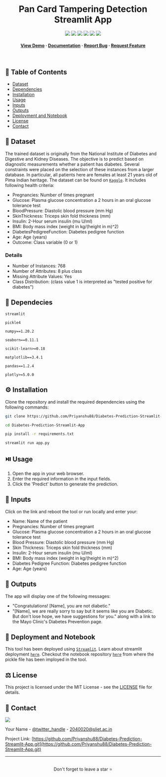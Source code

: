 <div align='center'>
  

  <h1>Pan Card Tampering Detection Streamlit App</h1>

  <p>
  </p>

<!-- Badges -->

<a href="https://priyanshu88-diabestes-prediction-streamlit-app-main-5komds.streamlit.app/" target="_blank">![](https://img.shields.io/website-up-down-green-red/http/monip.org.svg)</a>
![](https://img.shields.io/badge/Maintained-Yes-indigo)
![](https://img.shields.io/github/forks/Priyanshu88/Pan-Card-Tampering-Detection-Streamlit-App.svg)
![](https://img.shields.io/github/stars/Priyanshu88/Pan-Card-Tampering-Detection-Streamlit-App.svg)
![](https://img.shields.io/github/issues/Priyanshu88/Pan-Card-Tampering-Detection-Streamlit-App)
![](https://img.shields.io/github/last-commit/Priyanshu88/Pan-Card-Tampering-Detection-Streamlit-App)
  
 
 <h4>
    <a href="https://priyanshu88-diabestes-prediction-streamlit-app-main-5komds.streamlit.app/">View Demo</a>
  <span> · </span>
    <a href="https://github.com/Priyanshu88/Pan-Card-Tampering-Detection-Streamlit-App/blob/master/README.md">Documentation</a>
  <span> · </span>
    <a href="https://github.com/Priyanshu88/Pan-Card-Tampering-Detection-Streamlit-App/issues">Report Bug</a>
  <span> · </span>
    <a href="https://github.com/Priyanshu88/Pan-Card-Tampering-Detection-Streamlit-App/issues">Request Feature</a>
  </h4>
</div>

<br />


<!-- Table of Contents -->

## :notebook_with_decorative_cover: Table of Contents

- [Dataset](#signal_strength-dataset)
- [Dependencies](#toolbox-dependecies)
- [Installation](#gear-installation)
- [Usage](#play_or_pause_button-usage)
- [Inputs](#construction-inputs)
- [Outputs](#rocket-outputs)
- [Deployment and Notebook](#triangular_flag_on_post-deployment-and-notebook)
- [License](#balance_scale-license)
- [Contact](#handshake-contact)



## :signal_strength: Dataset

The trained dataset is originally from the National Institute of Diabetes and Digestive and Kidney Diseases. The objective is to predict based on diagnostic measurements whether a patient has diabetes. Several constraints were placed on the selection of these instances from a larger database. In particular, all patients here are females at least 21 years old of Pima Indian heritage. The dataset can be found on [`Kaggle`](https://www.kaggle.com/datasets/mathchi/diabetes-data-set). It includes following health criteria:

- Pregnancies: Number of times pregnant
- Glucose: Plasma glucose concentration a 2 hours in an oral glucose tolerance test
- BloodPressure: Diastolic blood pressure (mm Hg)
- SkinThickness: Triceps skin fold thickness (mm)
- Insulin: 2-Hour serum insulin (mu U/ml)
- BMI: Body mass index (weight in kg/(height in m)^2)
- DiabetesPedigreeFunction: Diabetes pedigree function
- Age: Age (years)
- Outcome: Class variable (0 or 1)

### Details
- Number of Instances: 768
- Number of Attributes: 8 plus class
- Missing Attribute Values: Yes
- Class Distribution: (class value 1 is interpreted as "tested positive for diabetes")



## :toolbox: Dependecies

`streamlit`

`pickle4`

`numpy==1.20.2`

`seaborn==0.11.1`

`scikit-learn>=0.18`

`matplotlib==3.4.1`

`pandas==1.2.4`

`plotly>=5.0.0`



## :gear: Installation

Clone the repository and install the required dependencies using the following commands:

```bash
git clone https://github.com/Priyanshu88/Diabetes-Prediction-Streamlit-App.git
```

```bash
cd Diabetes-Prediction-Streamlit-App
```

```bash
pip install -r requirements.txt
```

```bash
streamlit run app.py
```

## :play_or_pause_button: Usage

1. Open the app in your web browser.
2. Enter the required information in the input fields.
3. Click the 'Predict' button to generate the prediction.



## :construction: Inputs
Click on the link and reboot the tool or run locally and enter your:

* Name: Name of the patient
* Pregnancies: Number of times pregnant
* Glucose: Plasma glucose concentration a 2 hours in an oral glucose tolerance test
* Blood Pressure: Diastolic blood pressure (mm Hg)
* Skin Thickness: Triceps skin fold thickness (mm)
* Insulin: 2-Hour serum insulin (mu U/ml)
* BMI: Body mass index (weight in kg/(height in m)^2)
* Diabetes Pedigree Function: Diabetes pedigree function
* Age: Age (years)



## :rocket: Outputs
The app will display one of the following messages:

* "Congratulations! [Name], you are not diabetic."
* "[Name], we are really sorry to say but it seems like you are Diabetic. But don't lose hope, we have suggestions for you." along with a link to the Mayo Clinic's Diabetes Prevention page.




## :triangular_flag_on_post: Deployment and Notebook

This tool has been deployed using [`Streamlit`](https://streamlit.io/). Learn about streamlit deployment [`here`](https://docs.streamlit.io/streamlit-community-cloud/get-started/deploy-an-app). Checkout the notebook repository [`here`](https://github.com/Priyanshu88/Diabestes-Prediction-Streamlit-App) from where the pickle file has been imployed in the tool.



## :balance_scale: License

This project is licensed under the MIT License - see the [LICENSE](https://github.com/Priyanshu88/Diabetes-Prediction-Streamlit-App/blob/main/LICENSE) file for details.



## :handshake: Contact

![](https://img.shields.io/badge/Gmail-D14836?style=for-the-badge&logo=gmail&logoColor=white)

Your Name - [@twitter_handle](https://twitter.com/Priyans75729802?s=09) - 2040020@sliet.ac.in

Project Link: [https://github.com/Priyanshu88/Diabetes-Prediction-Streamlit-App.git](https://github.com/Priyanshu88/Diabetes-Prediction-Streamlit-App.git)
<hr />
<br />
<div align="center">Don't forget to leave a star ⭐️</div>
